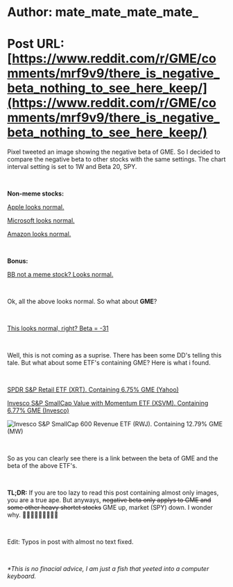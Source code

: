 # Author: mate_mate_mate_mate_
# Post URL: [https://www.reddit.com/r/GME/comments/mrf9v9/there_is_negative_beta_nothing_to_see_here_keep/](https://www.reddit.com/r/GME/comments/mrf9v9/there_is_negative_beta_nothing_to_see_here_keep/)


Pixel tweeted an image showing the negative beta of GME. So I decided to compare the negative beta to other stocks with the same settings. The chart interval setting is set to 1W and Beta 20, SPY.

&#x200B;

**Non-meme stocks:**

[Apple looks normal.](https://preview.redd.it/kk9xp2iwect61.png?width=2297&format=png&auto=webp&s=09d22788fbe2eff45b0e47c42f0fb90208e1593e)

[Microsoft looks normal.](https://preview.redd.it/46erpmvxect61.png?width=2297&format=png&auto=webp&s=0b394f0846c34fbe551f107b55aa01c82fcc8e8d)

[Amazon looks normal.](https://preview.redd.it/3imowmszect61.png?width=2297&format=png&auto=webp&s=d8f6209fbccc35e2a03173079d6cae35f11e0713)

&#x200B;

**Bonus:**

[BB not a meme stock? Looks normal.](https://preview.redd.it/l5rbutguect61.png?width=2297&format=png&auto=webp&s=7f28ab6b26b3c7e3f36ad028fdd19f972463822f)

&#x200B;

Ok, all the above looks normal. So what about **GME**?

&#x200B;

[This looks normal, right? Beta = -31](https://preview.redd.it/odyv4qrqect61.png?width=2297&format=png&auto=webp&s=55a49bc447d02ef2b3ef998ace74eed69301ba1e)

&#x200B;

Well, this is not coming as a suprise. There has been some DD's telling this tale. But what about some ETF's containing GME? Here is what i found.

&#x200B;

[SPDR S&P Retail ETF \(XRT\). Containing 6.75&#37; GME \(Yahoo\)](https://preview.redd.it/2amemmkcect61.png?width=2297&format=png&auto=webp&s=51459e5dfbb52b54d7b42b27c3638906f29d31bd)

[Invesco S&P SmallCap Value with Momentum ETF \(XSVM\). Containing 6.77&#37; GME \(Invesco\)](https://preview.redd.it/g8bg6orbect61.png?width=2297&format=png&auto=webp&s=1fa56ef5612ef344890005ac5bdd8a685b75600b)

![Invesco S&P SmallCap 600 Revenue ETF \(RWJ\). Containing 12.79&#37; GME \(MW\)](https://preview.redd.it/ahct7746ect61.png?width=2297&format=png&auto=webp&s=4552b80b7c9b9330f5e0d153e35c1c5f4ef76eb1)

&#x200B;

So as you can clearly see there is a link between the beta of GME and the beta of the above ETF's.

&#x200B;

**TL;DR:** If you are too lazy to read this post containing almost only images, you are a true ape. But anyways, ~~negative beta only applys to GME and some other heavy shortet stocks~~ GME up, market (SPY) down. I wonder why. 🚀🚀🚀🚀🚀🚀🚀🚀🚀

&#x200B;

Edit: Typos in post with almost no text fixed.

&#x200B;

*\*This is no finacial advice, I am just a fish that yeeted into a computer keyboard.*